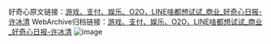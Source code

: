 好奇心原文链接：[游戏、支付、娱乐、O2O，LINE啥都想试试_商业_好奇心日报-许冰清](https://www.qdaily.com/articles/6071.html)
WebArchive归档链接：[游戏、支付、娱乐、O2O，LINE啥都想试试_商业_好奇心日报-许冰清](http://web.archive.org/web/20190623165932/https://www.qdaily.com/articles/6071.html)
![image](http://ww3.sinaimg.cn/large/007d5XDply1g3w9j8mb3mj30u02nx7wh)